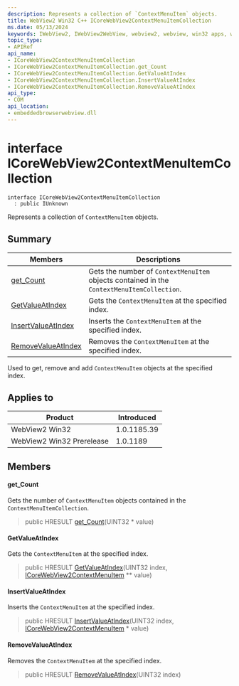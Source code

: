 ```yaml
---
description: Represents a collection of `ContextMenuItem` objects.
title: WebView2 Win32 C++ ICoreWebView2ContextMenuItemCollection
ms.date: 05/13/2024
keywords: IWebView2, IWebView2WebView, webview2, webview, win32 apps, win32, edge, ICoreWebView2, ICoreWebView2Controller, browser control, edge html, ICoreWebView2ContextMenuItemCollection
topic_type: 
- APIRef
api_name:
- ICoreWebView2ContextMenuItemCollection
- ICoreWebView2ContextMenuItemCollection.get_Count
- ICoreWebView2ContextMenuItemCollection.GetValueAtIndex
- ICoreWebView2ContextMenuItemCollection.InsertValueAtIndex
- ICoreWebView2ContextMenuItemCollection.RemoveValueAtIndex
api_type:
- COM
api_location:
- embeddedbrowserwebview.dll
---
```


# interface ICoreWebView2ContextMenuItemCollection

```
interface ICoreWebView2ContextMenuItemCollection
  : public IUnknown
```

Represents a collection of `ContextMenuItem` objects.

## Summary

 Members                        | Descriptions
--------------------------------|---------------------------------------------
[get_Count](#get_count) | Gets the number of `ContextMenuItem` objects contained in the `ContextMenuItemCollection`.
[GetValueAtIndex](#getvalueatindex) | Gets the `ContextMenuItem` at the specified index.
[InsertValueAtIndex](#insertvalueatindex) | Inserts the `ContextMenuItem` at the specified index.
[RemoveValueAtIndex](#removevalueatindex) | Removes the `ContextMenuItem` at the specified index.

Used to get, remove and add `ContextMenuItem` objects at the specified index.

## Applies to

Product                         | Introduced
--------------------------------|---------------------------------------------
WebView2 Win32            |    1.0.1185.39
WebView2 Win32 Prerelease |    1.0.1189

## Members

#### get_Count

Gets the number of `ContextMenuItem` objects contained in the `ContextMenuItemCollection`.

> public HRESULT [get_Count](#get_count)(UINT32 * value)

#### GetValueAtIndex

Gets the `ContextMenuItem` at the specified index.

> public HRESULT [GetValueAtIndex](#getvalueatindex)(UINT32 index, [ICoreWebView2ContextMenuItem](icorewebview2contextmenuitem.md#icorewebview2contextmenuitem) ** value)

#### InsertValueAtIndex

Inserts the `ContextMenuItem` at the specified index.

> public HRESULT [InsertValueAtIndex](#insertvalueatindex)(UINT32 index, [ICoreWebView2ContextMenuItem](icorewebview2contextmenuitem.md#icorewebview2contextmenuitem) * value)

#### RemoveValueAtIndex

Removes the `ContextMenuItem` at the specified index.

> public HRESULT [RemoveValueAtIndex](#removevalueatindex)(UINT32 index)

